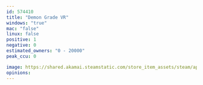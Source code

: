 ```yaml
---
id: 574410
title: "Demon Grade VR"
windows: "true"
mac: "false"
linux: false
positive: 1
negative: 0
estimated_owners: "0 - 20000"
peak_ccu: 0

image: https://shared.akamai.steamstatic.com/store_item_assets/steam/apps/574410/header.jpg?t=1509128421
opinions:
---
```

